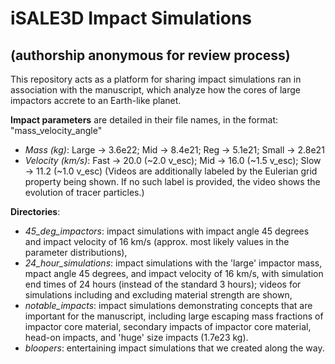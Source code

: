 # iSALE3D Impact Simulations

## (authorship anonymous for review process)

This repository acts as a platform for sharing impact simulations ran in association with the manuscript, which analyze how the cores of large impactors accrete to an Earth-like planet. 

**Impact parameters** are detailed in their file names, in the format: "mass_velocity_angle"
- _Mass (kg)_: Large -> 3.6e22; Mid -> 8.4e21; Reg -> 5.1e21; Small -> 2.8e21
- _Velocity (km/s)_: Fast -> 20.0 (~2.0 v_esc); Mid -> 16.0 (~1.5 v_esc); Slow -> 11.2 (~1.0 v_esc)
(Videos are additionally labeled by the Eulerian grid property being shown. If no such label is provided, the video shows the evolution of tracer particles.)

**Directories**: 
- _45_deg_impactors_: impact simulations with impact angle 45 degrees and impact velocity of 16 km/s (approx. most likely values in the parameter distributions),
- _24_hour_simulations_: impact simulations with the 'large' impactor mass, mpact angle 45 degrees, and impact velocity of 16 km/s, with simulation end times of 24 hours (instead of the standard 3 hours); videos for simulations including and excluding material strength are shown,
- _notable_impacts_: impact simulations demonstrating concepts that are important for the manuscript, including large escaping mass fractions of impactor core material, secondary impacts of impactor core material, head-on impacts, and 'huge' size impacts (1.7e23 kg).
- _bloopers_: entertaining impact simulations that we created along the way.

